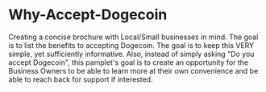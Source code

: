 # Why-Accept-Dogecoin
Creating a concise brochure with Local/Small businesses in mind. The goal is to list the benefits to accepting Dogecoin.
The goal is to keep this VERY simple, yet sufficiently informative. Also, instead of simply asking "Do you accept Dogecoin", this pamplet's goal is to create an opportunity for the Business Owners to be able to learn more at their own convenience and be able to reach back for support if interested.
